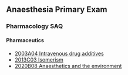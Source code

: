 ## Anaesthesia Primary Exam

### Pharmacology SAQ

#### Pharmaceutics

- [2003A04 Intravenous drug additives](pharmaceutics/2003A04_intravenous_drug_additives.htm)
- [2013C03 Isomerism](pharmaceutics/2013C03_isomerism.htm)
- [2020B08 Anaesthetics and the environment](pharmaceutics/2020B08_anaesthetics_environment.htm)